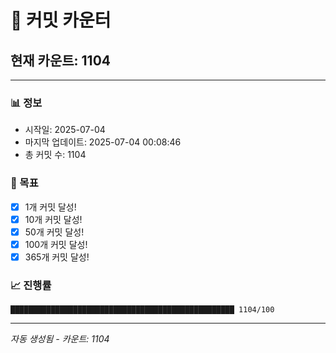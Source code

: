 # 🔢 커밋 카운터

## 현재 카운트: 1104

---

### 📊 정보
- 시작일: 2025-07-04
- 마지막 업데이트: 2025-07-04 00:08:46
- 총 커밋 수: 1104

### 🎯 목표
- [x] 1개 커밋 달성!
- [x] 10개 커밋 달성!
- [x] 50개 커밋 달성!
- [x] 100개 커밋 달성!
- [x] 365개 커밋 달성!

### 📈 진행률
```
██████████████████████████████████████████████████ 1104/100
```

---
*자동 생성됨 - 카운트: 1104*
